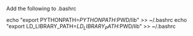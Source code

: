 
Add the following to .bashrc

echo "export PYTHONPATH=$PYTHONPATH:$PWD/lib" >> ~/.bashrc
echo "export LD_LIBRARY_PATH=$LD_LIBRARY_PATH:$PWD/lib" >> ~/.bashrc




